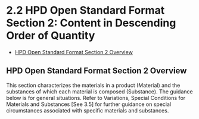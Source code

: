 # 2.2 HPD Open Standard Format Section 2: Content in Descending Order of Quantity

- [HPD Open Standard Format Section 2 Overview](#overview)

<a name="overview"></a>
## HPD Open Standard Format Section 2 Overview

This section characterizes the materials in a product (Material) and the substances of which each material is composed (Substance). The guidance below is for general situations. Refer to Variations, Special Conditions for Materials and Substances [See 3.5] for further guidance on special circumstances associated with specific materials and substances.
